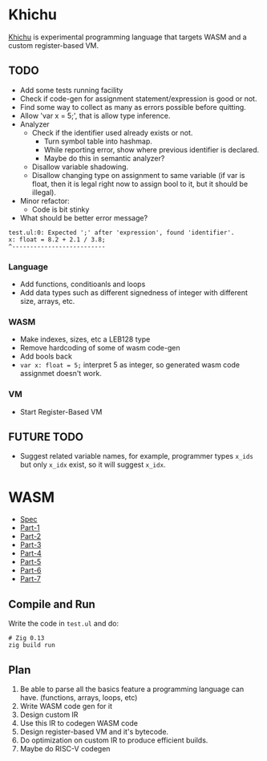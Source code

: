 # Khichu

[Khichu](https://en.wikipedia.org/wiki/Khichu) is experimental programming language that targets WASM and a custom register-based VM.

## TODO

- Add some tests running facility
- Check if code-gen for assignment statement/expression is good or not.
- Find some way to collect as many as errors possible before quitting.
- Allow 'var x = 5;', that is allow type inference.
- Analyzer
    - Check if the identifier used already exists or not.
        - Turn symbol table into hashmap.
        - While reporting error, show where previous identifier is declared.
        - Maybe do this in semantic analyzer?
    - Disallow variable shadowing.
    - Disallow changing type on assignment to same variable (if var is float, then it is legal right now to assign bool to it, but it should be illegal).
- Minor refactor:
    - Code is bit stinky
- What should be better error message?
```
test.ul:0: Expected ';' after 'expression', found 'identifier'.
x: float = 8.2 + 2.1 / 3.8;
^--------------------------
```

### Language
- Add functions, conditioanls and loops
- Add data types such as different signedness of integer with different size, arrays, etc.

### WASM
- Make indexes, sizes, etc a LEB128 type
- Remove hardcoding of some of wasm code-gen
- Add bools back
- `var x: float = 5;` interpret 5 as integer, so generated wasm code assignmet doesn't work.

### VM
- Start Register-Based VM

## FUTURE TODO
- Suggest related variable names, for example, programmer types `x_ids` but only `x_idx` exist, so it will suggest `x_idx`.

# WASM

- [Spec](https://webassembly.github.io/spec/core/)
- [Part-1](https://coinexsmartchain.medium.com/wasm-introduction-part-1-binary-format-57895d851580)
- [Part-2](https://coinexsmartchain.medium.com/wasm-introduction-part-2-instruction-set-operand-stack-38e5171b52e6)
- [Part-3](https://coinexsmartchain.medium.com/wasm-introduction-part-3-memory-7426f19c9624)
- [Part-4](https://coinexsmartchain.medium.com/wasm-introduction-part-4-function-call-9ddf62272f15)
- [Part-5](https://coinexsmartchain.medium.com/wasm-introduction-part-5-control-instructions-1cc21a180618)
- [Part-6](https://coinexsmartchain.medium.com/wasm-introduction-part-6-table-indirect-call-65ad0404b003)
- [Part-7](https://coinexsmartchain.medium.com/wasm-introduction-part-7-text-format-2d608e50daab)

## Compile and Run

Write the code in `test.ul` and do:

```
# Zig 0.13
zig build run
```

## Plan

1. Be able to parse all the basics feature a programming language can have. (functions, arrays, loops, etc)
2. Write WASM code gen for it
3. Design custom IR
4. Use this IR to codegen WASM code
5. Design register-based VM and it's bytecode.
6. Do optimization on custom IR to produce efficient builds.
7. Maybe do RISC-V codegen
